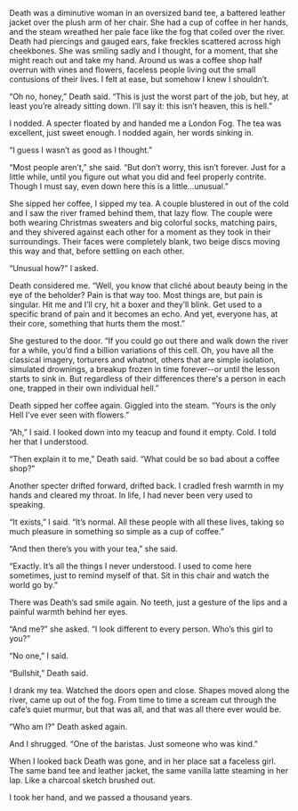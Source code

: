 Death was a diminutive woman in an oversized band tee, a battered leather jacket over the plush arm of her chair. She had a cup of coffee in her hands, and the steam wreathed her pale face like the fog that coiled over the river. Death had piercings and gauged ears, fake freckles scattered across high cheekbones. She was smiling sadly and I thought, for a moment, that she might reach out and take my hand. Around us was a coffee shop half overrun with vines and flowers, faceless people living out the small contusions of their lives. I felt at ease, but somehow I knew I shouldn’t.

“Oh no, honey,” Death said. “This is just the worst part of the job, but hey, at least you’re already sitting down. I’ll say it: this isn’t heaven, this is hell.”

I nodded. A specter floated by and handed me a London Fog. The tea was excellent, just sweet enough. I nodded again, her words sinking in.

“I guess I wasn’t as good as I thought.”

“Most people aren’t,” she said. “But don’t worry, this isn’t forever. Just for a little while, until you figure out what you did and feel properly contrite. Though I must say, even down here this is a little…unusual.”

She sipped her coffee, I sipped my tea. A couple blustered in out of the cold and I saw the river framed behind them, that lazy flow. The couple were both wearing Christmas sweaters and big colorful socks, matching pairs, and they shivered against each other for a moment as they took in their surroundings. Their faces were completely blank, two beige discs moving this way and that, before settling on each other.

“Unusual how?” I asked.

Death considered me. “Well, you know that cliché about beauty being in the eye of the beholder? Pain is that way too. Most things are, but pain is singular. Hit me and I’ll cry, hit a boxer and they’ll blink. Get used to a specific brand of pain and it becomes an echo. And yet, everyone has, at their core, something that hurts them the most.”

She gestured to the door. “If you could go out there and walk down the river for a while, you’d find a billion variations of this cell. Oh, you have all the classical imagery, torturers and whatnot, others that are simple isolation, simulated drownings, a breakup frozen in time forever--or until the lesson starts to sink in. But regardless of their differences there's a person in each one, trapped in their own individual hell.”

Death sipped her coffee again. Giggled into the steam. “Yours is the only Hell I’ve ever seen with flowers.”

“Ah,” I said. I looked down into my teacup and found it empty. Cold. I told her that I understood.

“Then explain it to me,” Death said. “What could be so bad about a coffee shop?”

Another specter drifted forward, drifted back. I cradled fresh warmth in my hands and cleared my throat. In life, I had never been very used to speaking.

“It exists,” I said. “It’s normal. All these people with all these lives, taking so much pleasure in something so simple as a cup of coffee.”

“And then there’s you with your tea,” she said.

“Exactly. It’s all the things I never understood. I used to come here sometimes, just to remind myself of that. Sit in this chair and watch the world go by.”

There was Death’s sad smile again. No teeth, just a gesture of the lips and a painful warmth behind her eyes.

“And me?” she asked. “I look different to every person. Who’s this girl to you?”

“No one,” I said.

“Bullshit,” Death said.

I drank my tea. Watched the doors open and close. Shapes moved along the river, came up out of the fog. From time to time a scream cut through the cafe’s quiet murmur, but that was all, and that was all there ever would be.

“Who am I?” Death asked again.

And I shrugged. “One of the baristas. Just someone who was kind.”

When I looked back Death was gone, and in her place sat a faceless girl. The same band tee and leather jacket, the same vanilla latte steaming in her lap. Like a charcoal sketch brushed out.

I took her hand, and we passed a thousand years.